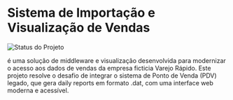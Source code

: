 # Sistema de Importação e Visualização de Vendas

![Status do Projeto](https://img.shields.io/badge/Status-Em_andamento-yellow)


é uma solução de middleware e visualização desenvolvida para modernizar o acesso aos dados de vendas da empresa ficticia Varejo Rápido.
Este projeto resolve o desafio de integrar o sistema de Ponto de Venda (PDV) legado, que gera daily reports em formato .dat, com uma interface web moderna e acessível.
